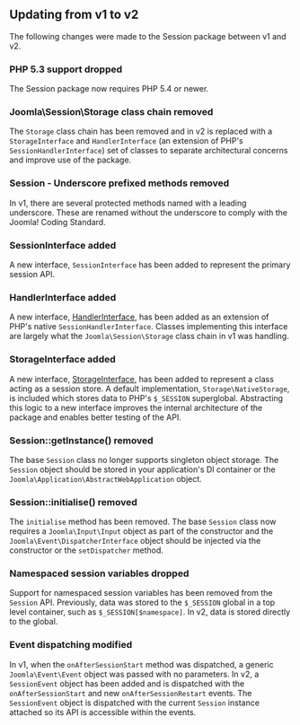 ## Updating from v1 to v2

The following changes were made to the Session package between v1 and v2.

### PHP 5.3 support dropped

The Session package now requires PHP 5.4 or newer.

### Joomla\Session\Storage class chain removed

The `Storage` class chain has been removed and in v2 is replaced with a `StorageInterface` and `HandlerInterface`
(an extension of PHP's `SessionHandlerInterface`) set of classes to separate architectural concerns and improve use of the package.

### Session - Underscore prefixed methods removed

In v1, there are several protected methods named with a leading underscore. These are renamed without the underscore to
comply with the Joomla! Coding Standard.

### SessionInterface added

A new interface, `SessionInterface` has been added to represent the primary session API.

### HandlerInterface added

A new interface, [HandlerInterface](classes/HandlerInterface.md), has been added as an extension of PHP's native `SessionHandlerInterface`.
Classes implementing this interface are largely what the `Joomla\Session\Storage` class chain in v1 was handling.

### StorageInterface added

A new interface, [StorageInterface](classes/StorageInterface.md), has been added to represent a class acting as a session store.
A default implementation, `Storage\NativeStorage`, is included which stores data to PHP's `$_SESSION` superglobal. Abstracting this
logic to a new interface improves the internal architecture of the package and enables better testing of the API.

### Session::getInstance() removed

The base `Session` class no longer supports singleton object storage. The `Session` object should be stored in your application's DI
container or the `Joomla\Application\AbstractWebApplication` object.

### Session::initialise() removed

The `initialise` method has been removed. The base `Session` class now requires a `Joomla\Input\Input` object as part of the
constructor and the `Joomla\Event\DispatcherInterface` object should be injected via the constructor or the `setDispatcher` method.

### Namespaced session variables dropped

Support for namespaced session variables has been removed from the `Session` API. Previously, data was stored to the `$_SESSION` global in
a top level container, such as `$_SESSION[$namespace]`. In v2, data is stored directly to the global.

### Event dispatching modified

In v1, when the `onAfterSessionStart` method was dispatched, a generic `Joomla\Event\Event` object was passed with no parameters. In v2,
a `SessionEvent` object has been added and is dispatched with the `onAfterSessionStart` and new `onAfterSessionRestart` events. The `SessionEvent`
object is dispatched with the current `Session` instance attached so its API is accessible within the events.
